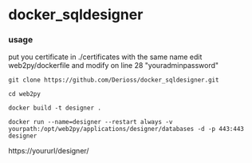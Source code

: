 # docker_sqldesigner

### usage

put you certificate in ./certificates with the same name
edit web2py/dockerfile and modify on line 28 "youradminpassword"

```
git clone https://github.com/Derioss/docker_sqldesigner.git

```

```
cd web2py 
```
```
docker build -t designer .
```
```
docker run --name=designer --restart always -v yourpath:/opt/web2py/applications/designer/databases -d -p 443:443 designer
```
 
https://yoururl/designer/

### 
